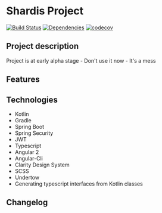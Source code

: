 # Shardis Project

[![Build Status](https://travis-ci.org/shardis/shardis.svg?branch=master)](https://travis-ci.org/shardis/shardis)
[![Dependencies](https://david-dm.org/shardis/shardis.svg)](https://david-dm.org/shardis/shardis)
[![codecov](https://codecov.io/gh/shardis/shardis/branch/master/graph/badge.svg)](https://codecov.io/gh/shardis/shardis)


## Project description

Project is at early alpha stage - Don't use it now - It's a mess

## Features

## Technologies
* Kotlin
* Gradle
* Spring Boot
* Spring Security
* JWT
* Typescript
* Angular 2
* Angular-Cli
* Clarity Design System
* SCSS
* Undertow
* Generating typescript interfaces from Kotlin classes

## Changelog
